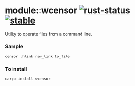 # module::wcensor [![rust-status](https://github.com/Wandalen/wTools/actions/workflows/ModuleToolsRustPush.yml/badge.svg)](https://github.com/Wandalen/wTools/actions/workflows/ModuleToolsRustPush.yml) [![stable](https://img.shields.io/badge/stability-stable-brightgreen.svg)](https://github.com/emersion/stability-badges#stable)

Utility to operate files from a command line.

### Sample

```sh
censor .hlink new_link to_file
```

### To install

```sh
cargo install wcensor
```
